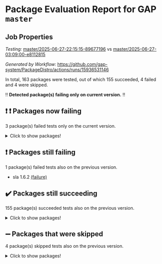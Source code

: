 # Package Evaluation Report for GAP `master`

## Job Properties

*Testing:* [master/2025-06-27-22:15:15-89677196](https://github.com/gap-system/PackageDistro/blob/data/reports/master/2025-06-27-22:15:15-89677196) vs [master/2025-06-27-03:09:00-e8112815](https://github.com/gap-system/PackageDistro/blob/data/reports/master/2025-06-27-03:09:00-e8112815)

*Generated by Workflow:* https://github.com/gap-system/PackageDistro/actions/runs/15936531146

In total, 163 packages were tested, out of which 155 succeeded, 4 failed and 4 were skipped.

:bangbang: **Detected package(s) failing only on current version.** :bangbang:

## :exclamation: :exclamation: Packages now failing

3 package(s) failed tests only on the current version.
<details><summary>Click to show packages!</summary>

- semigroups 5.5.1 [(failure)](https://github.com/gap-system/PackageDistro/actions/runs/15936531146/job/44957755826) vs semigroups 5.5.1 [(success)](https://github.com/gap-system/PackageDistro/actions/runs/15916801245/job/44896109705)
- typeset 1.2.2 [(failure)](https://github.com/gap-system/PackageDistro/actions/runs/15936531146/job/44957755885) vs typeset 1.2.2 [(success)](https://github.com/gap-system/PackageDistro/actions/runs/15916801245/job/44896109735)
- wedderga 4.11.0 [(failure)](https://github.com/gap-system/PackageDistro/actions/runs/15936531146/job/44957755889) vs wedderga 4.11.0 [(success)](https://github.com/gap-system/PackageDistro/actions/runs/15916801245/job/44896109734)
</details>

## :exclamation: Packages still failing

1 package(s) failed tests also on the previous version.
- sla 1.6.2 [(failure)](https://github.com/gap-system/PackageDistro/actions/runs/15936531146/job/44957755862)

## :heavy_check_mark: Packages still succeeding

155 package(s) succeeded tests also on the previous version.
<details><summary>Click to show packages!</summary>

- 4ti2interface 2024.11-01 [(success)](https://github.com/gap-system/PackageDistro/actions/runs/15936531146/job/44957755606)
- ace 5.7.0 [(success)](https://github.com/gap-system/PackageDistro/actions/runs/15936531146/job/44957755605)
- aclib 1.3.2 [(success)](https://github.com/gap-system/PackageDistro/actions/runs/15936531146/job/44957755614)
- agt 0.3.1 [(success)](https://github.com/gap-system/PackageDistro/actions/runs/15936531146/job/44957755608)
- alco 1.1.1 [(success)](https://github.com/gap-system/PackageDistro/actions/runs/15936531146/job/44957755609)
- alnuth 3.2.1 [(success)](https://github.com/gap-system/PackageDistro/actions/runs/15936531146/job/44957755620)
- anupq 3.3.1 [(success)](https://github.com/gap-system/PackageDistro/actions/runs/15936531146/job/44957755623)
- atlasrep 2.1.9 [(success)](https://github.com/gap-system/PackageDistro/actions/runs/15936531146/job/44957755619)
- autodoc 2025.05.09 [(success)](https://github.com/gap-system/PackageDistro/actions/runs/15936531146/job/44957755617)
- automata 1.16 [(success)](https://github.com/gap-system/PackageDistro/actions/runs/15936531146/job/44957755630)
- automgrp 1.3.3 [(success)](https://github.com/gap-system/PackageDistro/actions/runs/15936531146/job/44957755652)
- autpgrp 1.11.1 [(success)](https://github.com/gap-system/PackageDistro/actions/runs/15936531146/job/44957755629)
- cap 2025.06-08 [(success)](https://github.com/gap-system/PackageDistro/actions/runs/15936531146/job/44957755634)
- caratinterface 2.3.7 [(success)](https://github.com/gap-system/PackageDistro/actions/runs/15936531146/job/44957755668)
- cddinterface 2025.06.24 [(success)](https://github.com/gap-system/PackageDistro/actions/runs/15936531146/job/44957755642)
- circle 1.6.6 [(success)](https://github.com/gap-system/PackageDistro/actions/runs/15936531146/job/44957755647)
- classicpres 1.22 [(success)](https://github.com/gap-system/PackageDistro/actions/runs/15936531146/job/44957755651)
- cohomolo 1.6.11 [(success)](https://github.com/gap-system/PackageDistro/actions/runs/15936531146/job/44957755643)
- congruence 1.2.7 [(success)](https://github.com/gap-system/PackageDistro/actions/runs/15936531146/job/44957755645)
- corefreesub 0.6 [(success)](https://github.com/gap-system/PackageDistro/actions/runs/15936531146/job/44957755646)
- corelg 1.57 [(success)](https://github.com/gap-system/PackageDistro/actions/runs/15936531146/job/44957755641)
- crime 1.6 [(success)](https://github.com/gap-system/PackageDistro/actions/runs/15936531146/job/44957755653)
- crisp 1.4.6 [(success)](https://github.com/gap-system/PackageDistro/actions/runs/15936531146/job/44957755654)
- crypting 0.10.6 [(success)](https://github.com/gap-system/PackageDistro/actions/runs/15936531146/job/44957755662)
- cryst 4.1.27 [(success)](https://github.com/gap-system/PackageDistro/actions/runs/15936531146/job/44957755648)
- crystcat 1.1.10 [(success)](https://github.com/gap-system/PackageDistro/actions/runs/15936531146/job/44957755675)
- ctbllib 1.3.11 [(success)](https://github.com/gap-system/PackageDistro/actions/runs/15936531146/job/44957755665)
- cubefree 1.20 [(success)](https://github.com/gap-system/PackageDistro/actions/runs/15936531146/job/44957755659)
- curlinterface 2.4.2 [(success)](https://github.com/gap-system/PackageDistro/actions/runs/15936531146/job/44957755667)
- cvec 2.8.4 [(success)](https://github.com/gap-system/PackageDistro/actions/runs/15936531146/job/44957755658)
- datastructures 0.3.3 [(success)](https://github.com/gap-system/PackageDistro/actions/runs/15936531146/job/44957755657)
- deepthought 1.0.9 [(success)](https://github.com/gap-system/PackageDistro/actions/runs/15936531146/job/44957755680)
- design 1.8.2 [(success)](https://github.com/gap-system/PackageDistro/actions/runs/15936531146/job/44957755674)
- difsets 2.3.1 [(success)](https://github.com/gap-system/PackageDistro/actions/runs/15936531146/job/44957755676)
- digraphs 1.10.0 [(success)](https://github.com/gap-system/PackageDistro/actions/runs/15936531146/job/44957755671)
- edim 1.3.8 [(success)](https://github.com/gap-system/PackageDistro/actions/runs/15936531146/job/44957755681)
- example 4.4.1 [(success)](https://github.com/gap-system/PackageDistro/actions/runs/15936531146/job/44957755679)
- examplesforhomalg 2023.10-01 [(success)](https://github.com/gap-system/PackageDistro/actions/runs/15936531146/job/44957755696)
- factint 1.6.3 [(success)](https://github.com/gap-system/PackageDistro/actions/runs/15936531146/job/44957755700)
- ferret 1.0.14 [(success)](https://github.com/gap-system/PackageDistro/actions/runs/15936531146/job/44957755688)
- fga 1.5.0 [(success)](https://github.com/gap-system/PackageDistro/actions/runs/15936531146/job/44957755698)
- fining 1.5.6 [(success)](https://github.com/gap-system/PackageDistro/actions/runs/15936531146/job/44957755689)
- float 1.0.7 [(success)](https://github.com/gap-system/PackageDistro/actions/runs/15936531146/job/44957755691)
- format 1.4.4 [(success)](https://github.com/gap-system/PackageDistro/actions/runs/15936531146/job/44957755685)
- forms 1.2.13 [(success)](https://github.com/gap-system/PackageDistro/actions/runs/15936531146/job/44957755690)
- fplsa 1.2.6 [(success)](https://github.com/gap-system/PackageDistro/actions/runs/15936531146/job/44957755699)
- fr 2.4.13 [(success)](https://github.com/gap-system/PackageDistro/actions/runs/15936531146/job/44957755718)
- francy 2.0.3 [(success)](https://github.com/gap-system/PackageDistro/actions/runs/15936531146/job/44957755705)
- fwtree 1.3 [(success)](https://github.com/gap-system/PackageDistro/actions/runs/15936531146/job/44957755710)
- gapdoc 1.6.7 [(success)](https://github.com/gap-system/PackageDistro/actions/runs/15936531146/job/44957755703)
- gauss 2024.11-01 [(success)](https://github.com/gap-system/PackageDistro/actions/runs/15936531146/job/44957755715)
- gaussforhomalg 2024.08-01 [(success)](https://github.com/gap-system/PackageDistro/actions/runs/15936531146/job/44957755702)
- gbnp 1.1.0 [(success)](https://github.com/gap-system/PackageDistro/actions/runs/15936531146/job/44957755711)
- generalizedmorphismsforcap 2025.02-01 [(success)](https://github.com/gap-system/PackageDistro/actions/runs/15936531146/job/44957755721)
- genss 1.6.9 [(success)](https://github.com/gap-system/PackageDistro/actions/runs/15936531146/job/44957755708)
- gradedmodules 2024.12-01 [(success)](https://github.com/gap-system/PackageDistro/actions/runs/15936531146/job/44957755707)
- gradedringforhomalg 2024.07-01 [(success)](https://github.com/gap-system/PackageDistro/actions/runs/15936531146/job/44957755724)
- grape 4.9.2 [(success)](https://github.com/gap-system/PackageDistro/actions/runs/15936531146/job/44957755704)
- groupoids 1.76 [(success)](https://github.com/gap-system/PackageDistro/actions/runs/15936531146/job/44957755713)
- grpconst 2.6.5 [(success)](https://github.com/gap-system/PackageDistro/actions/runs/15936531146/job/44957755723)
- guarana 0.96.3 [(success)](https://github.com/gap-system/PackageDistro/actions/runs/15936531146/job/44957755731)
- guava 3.20 [(success)](https://github.com/gap-system/PackageDistro/actions/runs/15936531146/job/44957755717)
- hap 1.66 [(success)](https://github.com/gap-system/PackageDistro/actions/runs/15936531146/job/44957755730)
- hapcryst 0.1.15 [(success)](https://github.com/gap-system/PackageDistro/actions/runs/15936531146/job/44957755719)
- hecke 1.5.4 [(success)](https://github.com/gap-system/PackageDistro/actions/runs/15936531146/job/44957755739)
- help 4.0 [(success)](https://github.com/gap-system/PackageDistro/actions/runs/15936531146/job/44957755732)
- homalg 2024.01-01 [(success)](https://github.com/gap-system/PackageDistro/actions/runs/15936531146/job/44957755725)
- homalgtocas 2023.11-01 [(success)](https://github.com/gap-system/PackageDistro/actions/runs/15936531146/job/44957755733)
- ibnp 0.15 [(success)](https://github.com/gap-system/PackageDistro/actions/runs/15936531146/job/44957755736)
- idrel 2.48 [(success)](https://github.com/gap-system/PackageDistro/actions/runs/15936531146/job/44957755742)
- images 1.3.3 [(success)](https://github.com/gap-system/PackageDistro/actions/runs/15936531146/job/44957755722)
- intpic 0.4.0 [(success)](https://github.com/gap-system/PackageDistro/actions/runs/15936531146/job/44957755748)
- io 4.9.3 [(success)](https://github.com/gap-system/PackageDistro/actions/runs/15936531146/job/44957755762)
- io_forhomalg 2023.02-04 [(success)](https://github.com/gap-system/PackageDistro/actions/runs/15936531146/job/44957755746)
- irredsol 1.4.4 [(success)](https://github.com/gap-system/PackageDistro/actions/runs/15936531146/job/44957755756)
- json 2.2.3 [(success)](https://github.com/gap-system/PackageDistro/actions/runs/15936531146/job/44957755745)
- jupyterkernel 1.5.1 [(success)](https://github.com/gap-system/PackageDistro/actions/runs/15936531146/job/44957755747)
- jupyterviz 1.5.6 [(success)](https://github.com/gap-system/PackageDistro/actions/runs/15936531146/job/44957755750)
- kan 1.37 [(success)](https://github.com/gap-system/PackageDistro/actions/runs/15936531146/job/44957755755)
- kbmag 1.5.11 [(success)](https://github.com/gap-system/PackageDistro/actions/runs/15936531146/job/44957755759)
- laguna 3.9.7 [(success)](https://github.com/gap-system/PackageDistro/actions/runs/15936531146/job/44957755753)
- liealgdb 2.2.1 [(success)](https://github.com/gap-system/PackageDistro/actions/runs/15936531146/job/44957755749)
- liepring 2.9.1 [(success)](https://github.com/gap-system/PackageDistro/actions/runs/15936531146/job/44957755761)
- liering 2.4.2 [(success)](https://github.com/gap-system/PackageDistro/actions/runs/15936531146/job/44957755764)
- linearalgebraforcap 2025.06-02 [(success)](https://github.com/gap-system/PackageDistro/actions/runs/15936531146/job/44957755773)
- lins 0.9 [(success)](https://github.com/gap-system/PackageDistro/actions/runs/15936531146/job/44957755821)
- localizeringforhomalg 2023.10-01 [(success)](https://github.com/gap-system/PackageDistro/actions/runs/15936531146/job/44957755777)
- loops 3.4.4 [(success)](https://github.com/gap-system/PackageDistro/actions/runs/15936531146/job/44957755778)
- lpres 1.1.1 [(success)](https://github.com/gap-system/PackageDistro/actions/runs/15936531146/job/44957755767)
- majoranaalgebras 1.5.2 [(success)](https://github.com/gap-system/PackageDistro/actions/runs/15936531146/job/44957755779)
- mapclass 1.4.6 [(success)](https://github.com/gap-system/PackageDistro/actions/runs/15936531146/job/44957755786)
- matgrp 0.71 [(success)](https://github.com/gap-system/PackageDistro/actions/runs/15936531146/job/44957755780)
- matricesforhomalg 2024.11-02 [(success)](https://github.com/gap-system/PackageDistro/actions/runs/15936531146/job/44957755776)
- modisom 3.0.0 [(success)](https://github.com/gap-system/PackageDistro/actions/runs/15936531146/job/44957755772)
- modulepresentationsforcap 2024.09-02 [(success)](https://github.com/gap-system/PackageDistro/actions/runs/15936531146/job/44957755783)
- modules 2024.12-01 [(success)](https://github.com/gap-system/PackageDistro/actions/runs/15936531146/job/44957755785)
- monoidalcategories 2025.03-02 [(success)](https://github.com/gap-system/PackageDistro/actions/runs/15936531146/job/44957755817)
- nconvex 2024.12-01 [(success)](https://github.com/gap-system/PackageDistro/actions/runs/15936531146/job/44957755789)
- nilmat 1.4.2 [(success)](https://github.com/gap-system/PackageDistro/actions/runs/15936531146/job/44957755782)
- nock 1.5 [(success)](https://github.com/gap-system/PackageDistro/actions/runs/15936531146/job/44957755797)
- normalizinterface 1.4.1 [(success)](https://github.com/gap-system/PackageDistro/actions/runs/15936531146/job/44957755807)
- nq 2.5.11 [(success)](https://github.com/gap-system/PackageDistro/actions/runs/15936531146/job/44957755815)
- numericalsgps 1.4.0 [(success)](https://github.com/gap-system/PackageDistro/actions/runs/15936531146/job/44957755798)
- openmath 11.5.3 [(success)](https://github.com/gap-system/PackageDistro/actions/runs/15936531146/job/44957755828)
- orb 5.0.1 [(success)](https://github.com/gap-system/PackageDistro/actions/runs/15936531146/job/44957755814)
- packagemanager 1.6.3 [(success)](https://github.com/gap-system/PackageDistro/actions/runs/15936531146/job/44957755795)
- patternclass 2.4.5 [(success)](https://github.com/gap-system/PackageDistro/actions/runs/15936531146/job/44957755793)
- permut 2.0.5 [(success)](https://github.com/gap-system/PackageDistro/actions/runs/15936531146/job/44957755808)
- polenta 1.3.11 [(success)](https://github.com/gap-system/PackageDistro/actions/runs/15936531146/job/44957755800)
- polymaking 0.8.7 [(success)](https://github.com/gap-system/PackageDistro/actions/runs/15936531146/job/44957755925)
- primgrp 3.4.4 [(success)](https://github.com/gap-system/PackageDistro/actions/runs/15936531146/job/44957755804)
- profiling 2.6.2 [(success)](https://github.com/gap-system/PackageDistro/actions/runs/15936531146/job/44957755812)
- qdistrnd 0.9.5 [(success)](https://github.com/gap-system/PackageDistro/actions/runs/15936531146/job/44957755802)
- qpa 1.35 [(success)](https://github.com/gap-system/PackageDistro/actions/runs/15936531146/job/44957755805)
- quagroup 1.8.4 [(success)](https://github.com/gap-system/PackageDistro/actions/runs/15936531146/job/44957755816)
- radiroot 2.9 [(success)](https://github.com/gap-system/PackageDistro/actions/runs/15936531146/job/44957755833)
- rcwa 4.7.1 [(success)](https://github.com/gap-system/PackageDistro/actions/runs/15936531146/job/44957755813)
- rds 1.8 [(success)](https://github.com/gap-system/PackageDistro/actions/runs/15936531146/job/44957755810)
- recog 1.4.4 [(success)](https://github.com/gap-system/PackageDistro/actions/runs/15936531146/job/44957755863)
- repndecomp 1.3.0 [(success)](https://github.com/gap-system/PackageDistro/actions/runs/15936531146/job/44957755866)
- repsn 3.1.2 [(success)](https://github.com/gap-system/PackageDistro/actions/runs/15936531146/job/44957755811)
- resclasses 4.7.3 [(success)](https://github.com/gap-system/PackageDistro/actions/runs/15936531146/job/44957755846)
- ringsforhomalg 2024.11-02 [(success)](https://github.com/gap-system/PackageDistro/actions/runs/15936531146/job/44957755829)
- sco 2023.08-01 [(success)](https://github.com/gap-system/PackageDistro/actions/runs/15936531146/job/44957755838)
- scscp 2.4.3 [(success)](https://github.com/gap-system/PackageDistro/actions/runs/15936531146/job/44957755834)
- sglppow 2.4 [(success)](https://github.com/gap-system/PackageDistro/actions/runs/15936531146/job/44957755837)
- sgpviz 0.999.6 [(success)](https://github.com/gap-system/PackageDistro/actions/runs/15936531146/job/44957755844)
- simpcomp 2.1.14 [(success)](https://github.com/gap-system/PackageDistro/actions/runs/15936531146/job/44957755840)
- singular 2024.06.03 [(success)](https://github.com/gap-system/PackageDistro/actions/runs/15936531146/job/44957755818)
- sl2reps 1.1 [(success)](https://github.com/gap-system/PackageDistro/actions/runs/15936531146/job/44957755831)
- smallantimagmas 0.4.1 [(success)](https://github.com/gap-system/PackageDistro/actions/runs/15936531146/job/44957755871)
- smallgrp 1.5.4 [(success)](https://github.com/gap-system/PackageDistro/actions/runs/15936531146/job/44957755847)
- smallsemi 0.7.2 [(success)](https://github.com/gap-system/PackageDistro/actions/runs/15936531146/job/44957755849)
- sonata 2.9.6 [(success)](https://github.com/gap-system/PackageDistro/actions/runs/15936531146/job/44957755874)
- sophus 1.27 [(success)](https://github.com/gap-system/PackageDistro/actions/runs/15936531146/job/44957755899)
- sotgrps 1.3 [(success)](https://github.com/gap-system/PackageDistro/actions/runs/15936531146/job/44957755883)
- spinsym 1.5.2 [(success)](https://github.com/gap-system/PackageDistro/actions/runs/15936531146/job/44957755864)
- standardff 1.0 [(success)](https://github.com/gap-system/PackageDistro/actions/runs/15936531146/job/44957755870)
- symbcompcc 1.3.2 [(success)](https://github.com/gap-system/PackageDistro/actions/runs/15936531146/job/44957755865)
- thelma 1.3 [(success)](https://github.com/gap-system/PackageDistro/actions/runs/15936531146/job/44957755884)
- tomlib 1.2.11 [(success)](https://github.com/gap-system/PackageDistro/actions/runs/15936531146/job/44957755905)
- toolsforhomalg 2025.05-01 [(success)](https://github.com/gap-system/PackageDistro/actions/runs/15936531146/job/44957756023)
- toric 1.9.6 [(success)](https://github.com/gap-system/PackageDistro/actions/runs/15936531146/job/44957755880)
- transgrp 3.6.5 [(success)](https://github.com/gap-system/PackageDistro/actions/runs/15936531146/job/44957755872)
- ugaly 4.1.3 [(success)](https://github.com/gap-system/PackageDistro/actions/runs/15936531146/job/44957755875)
- unipot 1.6 [(success)](https://github.com/gap-system/PackageDistro/actions/runs/15936531146/job/44957755886)
- unitlib 5.0.0 [(success)](https://github.com/gap-system/PackageDistro/actions/runs/15936531146/job/44957755891)
- utils 0.89 [(success)](https://github.com/gap-system/PackageDistro/actions/runs/15936531146/job/44957755890)
- uuid 0.7 [(success)](https://github.com/gap-system/PackageDistro/actions/runs/15936531146/job/44957755888)
- walrus 0.9991 [(success)](https://github.com/gap-system/PackageDistro/actions/runs/15936531146/job/44957755893)
- wpe 0.8 [(success)](https://github.com/gap-system/PackageDistro/actions/runs/15936531146/job/44957755895)
- xmod 2.93 [(success)](https://github.com/gap-system/PackageDistro/actions/runs/15936531146/job/44957755911)
- xmodalg 1.32 [(success)](https://github.com/gap-system/PackageDistro/actions/runs/15936531146/job/44957755898)
- yangbaxter 0.10.6 [(success)](https://github.com/gap-system/PackageDistro/actions/runs/15936531146/job/44957755907)
- zeromqinterface 0.17 [(success)](https://github.com/gap-system/PackageDistro/actions/runs/15936531146/job/44957755896)
</details>

## :heavy_minus_sign: Packages that were skipped

4 package(s) skipped tests also on the previous version.
<details><summary>Click to show packages!</summary>

- browse 1.8.21 [(skipped)](https://github.com/gap-system/PackageDistro/actions/runs/15936531146/job/44957448175)
- itc 1.5.1 [(skipped)](https://github.com/gap-system/PackageDistro/actions/runs/15936531146/job/44957448175)
- polycyclic 2.16 [(skipped)](https://github.com/gap-system/PackageDistro/actions/runs/15936531146/job/44957448175)
- xgap 4.32 [(skipped)](https://github.com/gap-system/PackageDistro/actions/runs/15936531146/job/44957448175)
</details>

